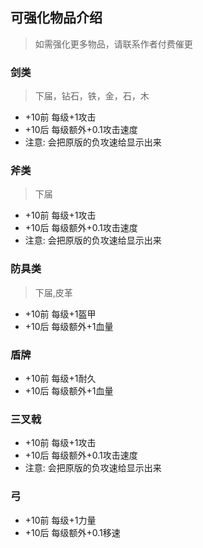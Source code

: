 ## 可强化物品介绍

> 如需强化更多物品，请联系作者付费催更

### 剑类
> 下届，钻石，铁，金，石，木

* +10前 每级+1攻击
* +10后 每级额外+0.1攻击速度
* 注意: 会把原版的负攻速给显示出来

### 斧类
> 下届

* +10前 每级+1攻击
* +10后 每级额外+0.1攻击速度
* 注意: 会把原版的负攻速给显示出来

### 防具类
> 下届,皮革

* +10前 每级+1盔甲
* +10后 每级额外+1血量

### 盾牌

* +10前 每级+1耐久
* +10后 每级额外+1血量

### 三叉戟

* +10前 每级+1攻击
* +10后 每级额外+0.1攻击速度
* 注意: 会把原版的负攻速给显示出来

### 弓

* +10前 每级+1力量
* +10后 每级额外+0.1移速
